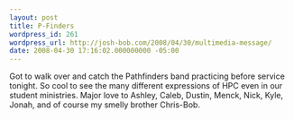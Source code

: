 ```yaml
---
layout: post
title: P-Finders
wordpress_id: 261
wordpress_url: http://josh-bob.com/2008/04/30/multimedia-message/
date: 2008-04-30 17:16:02.000000000 -05:00
---
```

<!--Mime Type of File is image/jpeg -->
<div class="postie-image-div"><a href="http://josh-bob.com/wp-photos/20080430-181602-1.jpg"><img class="postie-image" style="3px;" src="http://josh-bob.com/wp-photos/thumb.20080430-181602-1.jpg" alt="" /></a></div>
Got to walk over and catch the Pathfinders band practicing before service tonight. So cool to see the many different expressions of HPC even in our student ministries. Major love to Ashley, Caleb, Dustin, Menck, Nick, Kyle, Jonah, and of course my smelly brother Chris-Bob.
